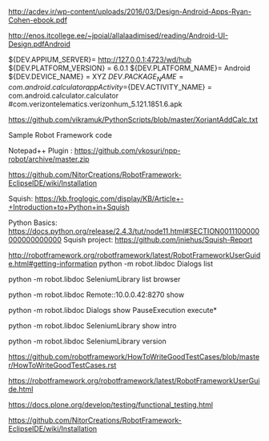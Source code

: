 http://acdev.ir/wp-content/uploads/2016/03/Design-Android-Apps-Ryan-Cohen-ebook.pdf

http://enos.itcollege.ee/~jpoial/allalaadimised/reading/Android-UI-Design.pdfAndroid



${DEV.APPIUM_SERVER}= http://127.0.0.1:4723/wd/hub
${DEV.PLATFORM_VERSION} = 6.0.1
${DEV.PLATFORM_NAME}= Android
${DEV.DEVICE_NAME} = XYZ
${DEV.PACKAGE_NAME} = com.android.calculator
appActivity=${DEV.ACTIVITY_NAME} = com.android.calculator.calculator
#com.verizontelematics.verizonhum_5.121.1851.6.apk

https://github.com/vikramuk/PythonScripts/blob/master/XoriantAddCalc.txt


Sample Robot Framework code

Notepad++ Plugin : https://github.com/vkosuri/npp-robot/archive/master.zip 

https://github.com/NitorCreations/RobotFramework-EclipseIDE/wiki/Installation


Squish:
https://kb.froglogic.com/display/KB/Article+-+Introduction+to+Python+in+Squish

Python Basics:
https://docs.python.org/release/2.4.3/tut/node11.html#SECTION0011100000000000000000
Squish project:
https://github.com/jniehus/Squish-Report


http://robotframework.org/robotframework/latest/RobotFrameworkUserGuide.html#getting-information
python -m robot.libdoc Dialogs list

python -m robot.libdoc SeleniumLibrary list browser

python -m robot.libdoc Remote::10.0.0.42:8270 show

python -m robot.libdoc Dialogs show PauseExecution execute*

python -m robot.libdoc SeleniumLibrary show intro

python -m robot.libdoc SeleniumLibrary version

https://github.com/robotframework/HowToWriteGoodTestCases/blob/master/HowToWriteGoodTestCases.rst

https://robotframework.org/robotframework/latest/RobotFrameworkUserGuide.html

https://docs.plone.org/develop/testing/functional_testing.html

https://github.com/NitorCreations/RobotFramework-EclipseIDE/wiki/Installation
